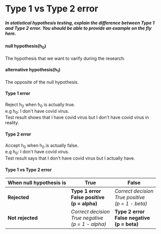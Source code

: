 # Type 1 vs Type 2 error
##### In statistical hypothesis testing, explain the difference between Type 1 and Type 2 error. You should be able to provide an example on the fly here.
  



#### null hypothesis(h<sub>0</sub>)
The hypothesis that we want to varify during the research.

#### alternative hypothesis(h<sub>1</sub>)
The opposite of the null hypothesis.  

#### Type 1 error
Reject h<sub>0</sub> when h<sub>0</sub> is actually true.  
e.g h<sub>0</sub>: I don't have covid virus.  
    Test result shows that I have covid virus but I don't have covid virus in reality.  


#### Type 2 error
Accept h<sub>0</sub> when h<sub>0</sub> is actually false.  
e.g h<sub>0</sub>: I don't have covid virus.  
    Test result says that I don't have covid virus but I actually have.  

#### Type 1 vs Type 2 error  
| When null hypothesis is | **True**                                               | **False**                                             |
|-------------------------|--------------------------------------------------------|-------------------------------------------------------|
| **Rejected**            | **Type 1 error<br>False positive<br>(p = alpha)**      | _Correct decision<br>True positive<br>(p = 1 - beta)_ |
| **Not rejected**        | _Correct decision<br>True negative<br>(p = 1 - alpha)_ | **Type 2 error<br>False negative<br>(p = beta)**      |